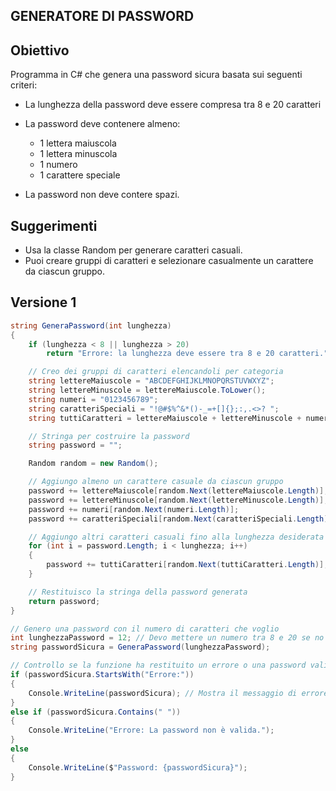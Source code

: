 ## GENERATORE DI PASSWORD

## Obiettivo

Programma in C# che genera una password sicura basata sui seguenti criteri:

- La lunghezza della password deve essere compresa tra 8 e 20 caratteri
- La password deve contenere almeno:

    - 1 lettera maiuscola
    - 1 lettera minuscola
    - 1 numero
    - 1 carattere speciale

- La password non deve contere spazi.

## Suggerimenti

- Usa la classe Random per generare caratteri casuali.
- Puoi creare gruppi di caratteri e selezionare casualmente un carattere da ciascun gruppo.

## Versione 1

```csharp
string GeneraPassword(int lunghezza)
{
    if (lunghezza < 8 || lunghezza > 20)
        return "Errore: la lunghezza deve essere tra 8 e 20 caratteri.";

    // Creo dei gruppi di caratteri elencandoli per categoria
    string lettereMaiuscole = "ABCDEFGHIJKLMNOPQRSTUVWXYZ";
    string lettereMinuscole = lettereMaiuscole.ToLower();
    string numeri = "0123456789";
    string caratteriSpeciali = "!@#$%^&*()-_=+[]{};:,.<>? ";
    string tuttiCaratteri = lettereMaiuscole + lettereMinuscole + numeri + caratteriSpeciali;

    // Stringa per costruire la password
    string password = "";

    Random random = new Random();

    // Aggiungo almeno un carattere casuale da ciascun gruppo
    password += lettereMaiuscole[random.Next(lettereMaiuscole.Length)];
    password += lettereMinuscole[random.Next(lettereMinuscole.Length)];
    password += numeri[random.Next(numeri.Length)];
    password += caratteriSpeciali[random.Next(caratteriSpeciali.Length)];

    // Aggiungo altri caratteri casuali fino alla lunghezza desiderata
    for (int i = password.Length; i < lunghezza; i++)
    {
        password += tuttiCaratteri[random.Next(tuttiCaratteri.Length)];
    }

    // Restituisco la stringa della password generata
    return password;
}

// Genero una password con il numero di caratteri che voglio
int lunghezzaPassword = 12; // Devo mettere un numero tra 8 e 20 se no non la genera
string passwordSicura = GeneraPassword(lunghezzaPassword);

// Controllo se la funzione ha restituito un errore o una password valida
if (passwordSicura.StartsWith("Errore:"))
{
    Console.WriteLine(passwordSicura); // Mostra il messaggio di errore
}
else if (passwordSicura.Contains(" "))
{
    Console.WriteLine("Errore: La password non è valida.");
}
else
{
    Console.WriteLine($"Password: {passwordSicura}");
}
```
